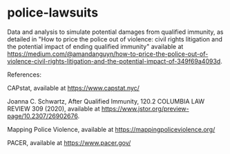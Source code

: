 # police-lawsuits
Data and analysis to simulate potential damages from qualified immunity, as detailed in "How to price the police out of violence: civil rights litigation and the potential impact of ending qualified immunity" available at https://medium.com/@amandanguyn/how-to-price-the-police-out-of-violence-civil-rights-litigation-and-the-potential-impact-of-349f69a4093d.

References:

CAPstat, available at https://www.capstat.nyc/

Joanna C. Schwartz, After Qualified Immunity, 120.2 COLUMBIA LAW REVIEW 309 (2020), available at https://www.jstor.org/preview-page/10.2307/26902676.

Mapping Police Violence, available at https://mappingpoliceviolence.org/

PACER, available at https://www.pacer.gov/
